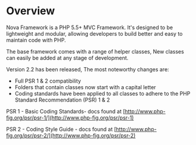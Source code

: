 # Overview

Nova Framework is a PHP 5.5+ MVC Framework. It's designed to be lightweight and modular, allowing developers to build better and easy to maintain code with PHP.

The base framework comes with a range of helper classes, New classes can easily be added at any stage of development.

Version 2.2 has been released, The most noteworthy changes are:

* Full PSR 1 &amp; 2 compatibility
* Folders that contain classes now start with a capital letter
* Coding standards have been applied to all classes to adhere to the PHP Standard Recommendation (PSR) 1 &amp; 2

PSR 1 - Basic Coding Standards- docs found at [http://www.php-fig.org/psr/psr-1/](http://www.php-fig.org/psr/psr-1)

PSR 2 - Coding Style Guide - docs found at [http://www.php-fig.org/psr/psr-2/](http://www.php-fig.org/psr/psr-2)
